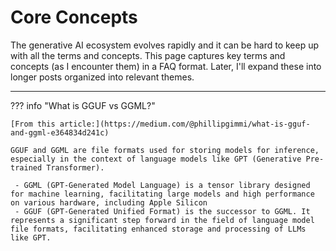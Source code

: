 # Core Concepts

The generative AI ecosystem evolves rapidly and it can be hard to keep up with all the terms and concepts. This page captures key terms and concepts (as I encounter them) in a FAQ format. Later, I'll expand these into longer posts organized into relevant themes.

---

??? info "What is GGUF vs GGML?"

    [From this article:](https://medium.com/@phillipgimmi/what-is-gguf-and-ggml-e364834d241c)

    GGUF and GGML are file formats used for storing models for inference, especially in the context of language models like GPT (Generative Pre-trained Transformer).
    
     - GGML (GPT-Generated Model Language) is a tensor library designed for machine learning, facilitating large models and high performance on various hardware, including Apple Silicon
     - GGUF (GPT-Generated Unified Format) is the successor to GGML. It represents a significant step forward in the field of language model file formats, facilitating enhanced storage and processing of LLMs like GPT.
    
     